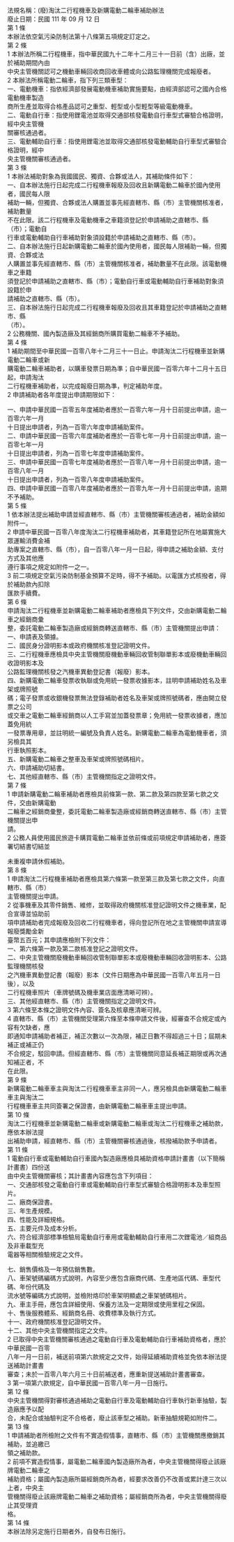 法規名稱：(廢)淘汰二行程機車及新購電動二輪車補助辦法  
廢止日期：民國 111 年 09 月 12 日  
第 1 條  
本辦法依空氣污染防制法第十八條第五項規定訂定之。  
第 2 條  
1 本辦法所稱二行程機車，指中華民國九十二年十二月三十一日前（含）出廠，並於補助期間內由  
中央主管機關認可之機動車輛回收商回收車體或向公路監理機關完成報廢者。  
2 本辦法所稱電動二輪車，指下列三類車型：  
一、電動機車：指依經濟部發展電動機車補助實施要點，由經濟部認可之國內合格電動機車製造  
商所生產並取得合格產品認可之重型、輕型或小型輕型等級電動機車。  
二、電動自行車：指使用鋰電池並取得交通部核發電動自行車型式審驗合格證明，經中央主管機  
關審核通過者。  
三、電動輔助自行車：指使用鋰電池並取得交通部核發電動輔助自行車型式審驗合格證明，經中  
央主管機關審核通過者。  
第 3 條  
1 本辦法補助對象為我國國民、獨資、合夥或法人，其補助條件如下：  
一、自本辦法施行日起完成二行程機車報廢及回收且新購電動二輪車於國內使用者，國民每人限  
補助一輛，但獨資、合夥或法人購置並事先經直轄市、縣（市）主管機關核准者，補助數量  
不在此限。該二行程機車及電動機車之車籍須登記於申請補助之直轄市、縣（市）；電動自  
行車或電動輔助自行車補助對象須設籍於申請補助之直轄市、縣（市）。  
二、自本辦法施行日起新購電動二輪車於國內使用者，國民每人限補助一輛，但獨資、合夥或法  
人購置並事先經直轄市、縣（市）主管機關核准者，補助數量不在此限。該電動機車之車籍  
須登記於申請補助之直轄市、縣（市）；電動自行車或電動輔助自行車補助對象須設籍於申  
請補助之直轄市、縣（市）。  
三、自本辦法施行日起完成二行程機車報廢及回收且其車籍登記於申請補助之直轄市、縣  
（市）。  
2 公務機關、國內製造廠及其經銷商所購買電動二輪車不予補助。  
第 4 條  
1 補助期間至中華民國一百零八年十二月三十一日止。申請淘汰二行程機車並新購電動二輪車或新  
購電動二輪車補助者，以購車發票日期為準；自中華民國一百零六年十二月十五日起，申請淘汰  
二行程機車補助者，以完成報廢日期為準，判定補助年度。  
2 申請補助者各年度提出申請期限如下：  


一、申請中華民國一百零五年度補助者應於一百零六年一月十日前提出申請，逾一百零六年一月  
十日提出申請者，列為一百零六年度申請補助案件。  
二、申請中華民國一百零六年度補助者應於一百零七年一月十日前提出申請，逾一百零七年一月  
十日提出申請者，列為一百零七年度申請補助案件。  
三、申請中華民國一百零七年度補助者應於一百零八年一月十日前提出申請，逾一百零八年一月  
十日提出申請者，列為一百零八年度申請補助案件。  
四、申請中華民國一百零八年度補助者應於一百零九年一月十日前提出申請，逾期不予補助。  
第 5 條  
1 依本辦法提出補助申請並經直轄市、縣（市）主管機關審核通過者，補助金額如附件一。  
2 申請中華民國一百零八年度淘汰二行程機車補助者，其車籍登記所在地屬實施大眾運輸消費金補  
助專案之直轄市、縣（市），自一百零八年一月一日起，得申請之補助金額、支付方式及其他應  
遵行事項之規定如附件一之一。  
3 前二項規定空氣污染防制基金預算不足時，得不予補助。以電匯方式核撥者，得於補助款內扣除  
匯款手續費。  
第 6 條  
申請淘汰二行程機車並新購電動二輪車補助者應檢具下列文件，交由新購電動二輪車之經銷商彙  
整，委託電動二輪車製造廠或經銷商轉送直轄市、縣（市）主管機關提出申請：  
一、申請表及領據。  
二、國民身分證明影本或政府機關核准登記證明文件。  
三、二行程機車應檢具中央主管機關廢機動車輛回收管制聯單影本或廢機動車輛回收證明影本及  
公路監理機關核發之汽機車異動登記書（報廢）影本。  
四、新購電動二輪車發票收執聯或免用統一發票收據影本，註明申請補助姓名及車架或牌照號  
碼；電子發票或收銀機發票無法登錄補助者姓名及車架或牌照號碼者，應由開立發票之公司  
或交車之電動二輪車經銷商以人工手寫並加蓋發票章；免用統一發票收據者，應加蓋免用統  
一發票專用章，並註明統一編號及負責人姓名。新購電動二輪車為電動機車者，須另檢具其  
行車執照影本。  
五、新購電動二輪車之整車及車架或牌照號碼相片。  
六、申請補助切結書。  
七、其他經直轄市、縣（市）主管機關指定之證明文件。  
第 7 條  
1 申請新購電動二輪車補助者應檢具前條第一款、第二款及第四款至第七款之文件，交由新購電動  
二輪車之經銷商彙整，委託電動二輪車製造廠或經銷商轉送直轄市、縣（市）主管機關提出申  
請。  
2 公務人員使用國民旅遊卡購買電動二輪車並依前條或前項規定申請補助者，應簽署切結書切結並  


未重複申請休假補助。  
第 8 條  
1 申請淘汰二行程機車補助者應檢具第六條第一款至第三款及第七款之文件，向直轄市、縣（市）  
主管機關提出申請。  
2 從事機車及其零件銷售、維修，並取得政府機關核准登記證明文件之機車業，配合宣導並協助前  
項申請補助者完成報廢及回收二行程機車者，得向登記所在地之主管機關申請宣導報廢獎勵金新  
臺幣五百元；其申請應檢附下列文件：  
一、第六條第一款及第二款核准登記之證明文件。  
二、中央主管機關廢機動車輛回收管制聯單影本或廢機動車輛回收證明影本、公路監理機關核發  
之汽機車異動登記書（報廢）影本（文件日期應為中華民國一百零八年五月一日後），以及  
二行程機車照片（車牌號碼及機車業店面應清晰可辨）。  
三、其他經直轄市、縣（市）主管機關指定之證明文件。  
3 第六條至本條之證明文件內容、簽名及核章應清晰可辨。  
4 直轄市、縣（市）主管機關受理第六條至本條申請文件後，經審查不合規定或內容有欠缺者，應  
即通知申請補助者補正，補正次數以一次為限，補正日數不得超過三十日；屆期未補正或補正仍  
不合規定，駁回申請。但經直轄市、縣（市）主管機關同意延長補正期限或再次通知補正者，不  
在此限。  
第 9 條  
新購電動二輪車車主與淘汰二行程機車車主非同一人，應另檢具由新購電動二輪車車主與淘汰二  
行程機車車主共同簽署之保證書，由新購電動二輪車車主提出申請。  
第 10 條  
淘汰二行程機車並新購電動二輪車或新購電動二輪車或淘汰二行程機車之補助款，應依本辦法提  
出補助申請，經直轄市、縣（市）主管機關審核通過後，核撥補助款予申請者。  
第 11 條  
1 電動自行車或電動輔助自行車國內製造廠應檢具補助資格申請計畫書（以下簡稱計畫書）四份送  
由中央主管機關審核；其計畫書內容應包含下列項目：  
一、交通部核發之電動自行車或電動輔助自行車型式審驗合格證明影本及車型照片。  
二、廠商保證書。  
三、年生產規模。  
四、性能及詳細規格。  
五、主要元件及成本分析。  
六、符合經濟部標準檢驗局電動自行車用或電動輔助自行車用二次鋰電池／組商品及非車載型充  
電器等相關檢驗規定之文件。  


七、銷售價格及一年預估銷售數。  
八、車架號碼編碼方式說明，內容至少應包含廠商代碼、生產地區代碼、車型代碼、年份代碼及  
流水號等編碼方式說明，並檢附烙印於車架明顯處之車架號碼相片。  
九、車主手冊，應包含詳細使用、保養方法及一定期限或使用里程之保固。  
十、售後服務體系、經銷商名冊、收費標準及執行方式。  
十一、政府機關核准登記證明文件。  
十二、其他中央主管機關指定之文件。  
2 已取得中央主管機關審核通過之電動自行車及電動輔助自行車補助資格者，應於中華民國一百零  
八年一月一日前，補送前項第六款規定之文件，始得延續補助資格並免依本辦法提送補助計畫書  
審查；未於一百零八年六月三十日前補送者，應重新提送補助計畫書審查。  
3 第一項第六款規定，自中華民國一百零八年一月一日施行。  
第 12 條  
中央主管機關得對審核通過補助之電動自行車及電動輔助自行車執行新車抽驗，製造廠應予以配  
合，未配合或抽驗判定不合格者，廢止該車型之補助。新車抽驗規範如附件二。  
第 13 條  
1 申請補助者所檢附之文件有不實造假情事，直轄市、縣（市）主管機關應撤銷其補助，並追繳已  
領之補助款。  
2 前項不實造假情事，屬電動二輪車國內製造廠所為者，中央主管機關得廢止該廠牌電動二輪車之  
補助資格；屬國內製造廠所屬經銷商所為者，經要求改善仍不改善或累計達三次以上者，中央主  
管機關得廢止該廠牌電動二輪車之補助資格；屬經銷商所為者，中央主管機關得廢止其受理資  
格。  
第 14 條  
本辦法除另定施行日期者外，自發布日施行。  


